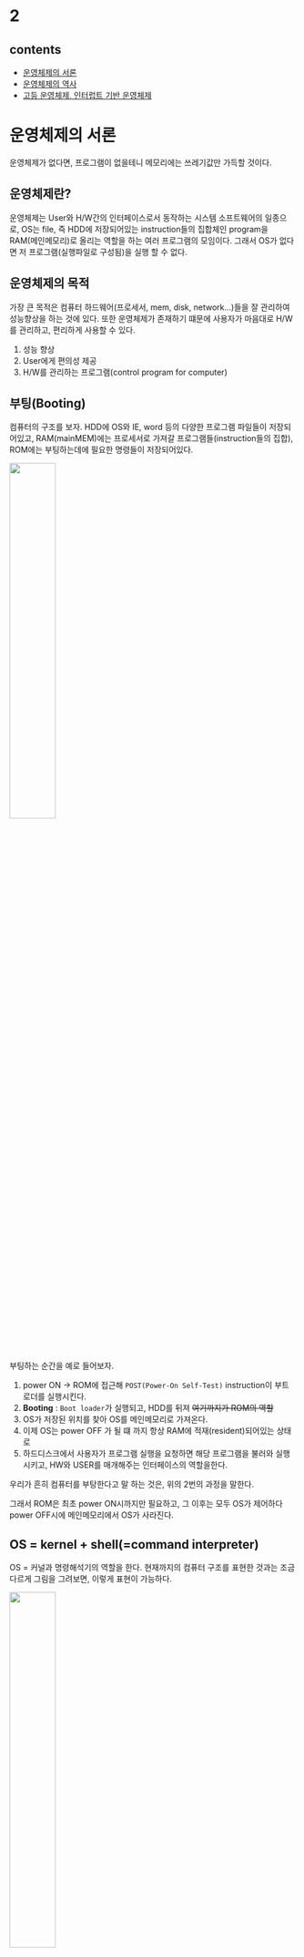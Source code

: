 # 2

## contents

-   [운영체제의 서론](#운영체제의-서론)
-   [운영체제의 역사](#운영체제의-역사)
-   [고등 운영체제, 인터럽트 기반 운영체제](#고등-운영체제,-인터럽트-기반-운영체제)

# 운영체제의 서론

운영체제가 없다면, 프로그램이 없을테니 메모리에는 쓰레기값만 가득할 것이다.

## 운영체제란?

운영체제는 User와 H/W간의 인터페이스로서 동작하는 시스템 소프트웨어의 일종으로,
OS는 file, 즉 HDD에 저장되어있는 instruction들의 집합체인 program을 RAM(메인메모리)로 올리는 역할을 하는 여러 프로그램의 모임이다.
그래서 OS가 없다면 저 프로그램(실행파일로 구성됨)을 실행 할 수 없다.

## 운영체제의 목적

가장 큰 목적은 컴퓨터 하드웨어(프로세서, mem, disk, network...)들을 잘 관리하여 성능향상을 하는 것에 있다. 또한 운영체제가 존재하기 떄문에 사용자가 마음대로 H/W를 관리하고, 편리하게 사용할 수 있다.

1. 성능 향상
2. User에게 편의성 제공
3. H/W를 관리하는 프로그램(control program for computer)

## 부팅(Booting)

컴퓨터의 구조를 보자. HDD에 OS와 IE, word 등의 다양한 프로그램 파일들이 저장되어있고, RAM(mainMEM)에는 프로세서로 가져갈 프로그램들(instruction들의 집합), ROM에는 부팅하는데에 필요한 명령들이 저장되어있다.

<img src = "./img/2_1.jpeg" width="40%">

부팅하는 순간을 예로 들어보자.

1. power ON -> ROM에 접근해 `POST(Power-On Self-Test)` instruction이 부트로더를 실행시킨다.
2. **Booting** : `Boot loader`가 실행되고, HDD를 뒤져 ~~여기까지가 ROM의 역할~~
3. OS가 저장된 위치를 찾아 OS를 메인메모리로 가져온다.
4. 이제 OS는 power OFF 가 될 떄 까지 항상 RAM에 적재(resident)되어있는 상태로
5. 하드디스크에서 사용자가 프로그램 실행을 요청하면 해당 프로그램을 불러와 실행시키고, HW와 USER를 매개해주는 인터페이스의 역할을한다.

우리가 흔히 컴퓨터를 부탕한다고 말 하는 것은, 위의 2번의 과정을 말한다.

그래서 ROM은 최초 power ON시까지만 필요하고, 그 이후는 모두 OS가 제어하다 power OFF시에 메인메모리에서 OS가 사라진다.

## OS = kernel + shell(=command interpreter)

OS = 커널과 명령해석기의 역할을 한다. 현재까지의 컴퓨터 구조를 표현한 것과는 조금 다르게 그림을 그려보면, 이렇게 표현이 가능하다.

<img src = "./img/2_2.jpeg" width="40%">

그래서 OS는 kernal(실제로 cpu, mem등의 hw를 관리하는 부분) + shell(User의 명령 해석(interpreter) -> 실행(execution)해 보여주기) 의 역할을 한다고 볼 수 있다.

-   OS에서 HW를 관리하는 부분: `kernal`
-   OS에서 Application 매개 : `shell == command interpreter`
    -   Text 명령 방식 : ex. Linux $ls, $who ...
    -   Graphic 명령 방식 : ex. Windows ...

그래서 OS에서는 kernal쪽을 위주로 배우게 되고, 각각 OS의 프로세서관리, MEM관리, network관리... 등으로 담당 관리 부분에 대해 심층적으로 배우게된다.

# 운영체제의 역사

## 1. No OS

이전에는 현재의 프로그래밍 환경과 달리 모든 작업을 한꺼번에 처리해야하고, 프로그램 실행 중간에 사용자가 데이터를 입력, 수정이 불가능한 **일괄 작업(처리) 시스템(batch job system)**이었다.

다시말해, operator라는 직업이 직접 물리세계에서 카드리더기를 만들어 -> 천공카드리더가 프로그램 및 데이터 입력 -> 메모리의 User영역에서 compile하여 -> 라인컴퓨터로 출력 하는 시스템이었다는 뜻이다.

☹️ 그래서 너무 번거롭다. 이 compile, link, load과정을 일괄적으로 처리시키자! 하여 고안한 것이 최초의 OS,

## 2. Batch processing system(일괄처리시스템)

이다. 이는 항상 메모리에 resident (상주)하고있다고 하여 **resident monitor**이라고도 한다.

<img src = "./img/2_3.jpeg" width="40%">

이렇게 메모리에 OS program, User program이 들어갈 수 있는 공간들을 하나씩 두는 드디어 OS의 초기 모습이 나타난다. 그리고 하드웨어의 출시에 따라, 이제는 cpu외에도 I/O 장치들이 등장했다. 하지만 이것이 문제가 된다.

☹️
간단한 계산의 경우를 예를 들어보면, cpu와 HDD에 접근을 반복하며 처리를 수백만 번 하다보면 cpu -> I/O(||HDD 등의 hw) -> cpu -> I/O(||HDD 등의 hw) ... 의 무수한 반복이 진행된다. ~~이부분에서는 하드웨어중에서, for문 돈 후 출력을 표현하기 위해 I/O로 표현하였다~~

<img src = "./img/2_4.jpeg" width="40%">

하지만 메모리에 User program이 사용할 수 있는 공간은 한개이기 때문에, I/O가 메모리를 사용하는 동안(일처리하는중..)은 **cpu는 Idle상태(놀고있는 상태)** 가 된다. 기본적으로 I/O가 cpu보다 훨씬 느리므로 크게 성능이 낭비된다.

그래서! **User Program Section을 여러개로 나눠 할당** 하자. 며 나온 것이

## 3. Multi programming system

<img src = "./img/2_5.jpeg" width="40%">

이다. 이 multi programming system의 등장으로 인해 처리해야 할 다양한 문제들이 발생하는데,

-   CPU scheduling  
     : 123, 213을 처리하는 순서가 다름 등의 문제 해결
-   Memory 관리  
     : User program의 위치를 어떻게 둘것인지
-   Exception
-   New Program의 위치
-   Protect(보호)  
     : p1, p2, p3의 영역을 서로 보호하며 다중처리가 이루어져야함

등의 문제가 존재한다. OS에서는 이것들을 처리하는 how? 에 대하여 배우게된다.

<img src = "./img/2_6.jpeg" width="50%">

☹️ 멀티 프로그래밍 시스템 또한 한계가 존재하는데, 컴퓨터의 값은 너무나 비쌌고 모니터나 키보드 등의 I/O장치가 등장함에 따라 하나의 컴퓨터를 n개의 단말기(terminal == I/O만 있는 형태)가 공유하여 사용했다. 그래서 User1이 처리를 하고있다면, User2, 3, ...n 은 기다려야만 했다.

그래서, **컴퓨터 한대를 여러명이 동시처럼 사용할 수 있는 방법은 없을까?** 하여 고안한 것이 바로

## 4. TSS(Time Sharing System) 이다.

<img src = "./img/2_7.jpeg" width="40%">

이는 말 그대로 시간을 공유하여 사용하는 방식으로, 1/100초를 순서대로 user1, user2, ...userN명이 사용할 수 있도록 나눈 것이다. 그래서 user1의 프로세스가 끝나지 않았음에도 불구하고 바로 2로, ,, 이렇게 매우 짧은 시간 1/100초동안 일처리를 하다보면 거의 동시에 일을 하는 것처럼 보인다. 그래서 **대화형 system**이 가능해졌다고도 한다.

이후 user1, user2,, 을 순서대로 놓지 않고, 더 빨리 일처리를 할 수 있는 user의 업무를 먼저 해내자! 하는 **synchronize(동기)**에 대해 배우게된다.

☹️ 하지만 이 n이 너무 커지게 되면, 메모리가 부족하게 되는데, 그에대한 solution으로 HDD를 메모리처럼 사용하는 VM(Virtual Memory)의 개념이 등장하게되었다.

## 그래서 정리해보면,

1. No OS : operator직업이 존재 -> card reader -> compile > ...
2. Batch processing system(일괄처리) : (RAM) resident monitor  
   --- HDD출시! ---
3. Multiprogramming system(다중 프로그래밍)  
   --- 모니터, 키보드(I/O) 출시! (interactive. 대화가 가능해짐)---
4. TSS(Time-Sharing system, 시공유 시스템) : VM, Process간 통신, Synchronization(user1, us2, ... 동기화)

이 네트워크 기반 생태계 이전의 OS 의 역사에 대한 이야기이다.

## 5. 분산 시스템

70년대 후반, 매킨토시, MS-DOS를 비롯한 운영체제와 인터넷(TCP/IP, LAN)등이 보급되면서 컴퓨터를 개인용으로 보급이 가능했다. 그래서 복잡하거나 많은 양의 데이터를 처리하기위한 **메인프레임**이라는 대형 컴퓨터의 성능에 맞먹기위해 값이 싸고 작은 개인용 컴퓨터를 하나로 묶어 작업을 처리했는데, 이 시스템을 **분산 시스템(distributed system)** 이라고 한다.

## 6. client-server system

분산시스템은 시스템에 참여하는 모든 컴퓨터가 같은 지위를 갖기 때문에 고장이나 추가시 작업 분배가 번거로웠다. 그래서 request-response의 개념을 도입하기위해 고안한 시스템이 client-server 시스템이다.

이 구조는 특히나 web system 이 보급되면서 크게 와닿는 시스템구조로, 네트워크를 타고 TCP/IP 프로토콜에 기반하여 web의경우 http.. 등의 통신을 한다.

이 다발적인 req를 처리하는 작업을 **데몬(daemon)** 이 담당하는데, 이 데몬을 가진 컴퓨터를 서버라고 부른다. 데몬의 종류별로 web / FTP / e-mail... 등 용도에 따라 다른 서버가 된다.

## 7. P2P 시스템

네트워크의 발전으로 인해 파일의 크기가 커도 전송이 가능해졌다. 그에 따라 많은 미디어파일(MB s)들은 웹페이지(KB s)보다 용량이 매우 크기 때문에 서버의 부하를 줄일 수 있는 새로운 시스템으로 Peer-to-Peer system을 고안했다.

이는 흔히 알고있는 토렌트와같은 시스템으로, 사용자간 파일전송이 이루어지고 서버는 파일소유자의 검색/사용자 인증 등을 담당하여 서버의 부하가 적다는 것이 큰 장점이다.

## 기타 컴퓨팅 환경

1. **그리드 컴퓨팅(grid computing)**  
   : 하드웨어적인 컴퓨팅 환경의 통합이다. 바로 예를 들어보면, user1이 웹하드에서 파일을 내려받으려고 하면 서버에서 파일을 주는것이 아니라, 해당 파일을 과거에 다운받았던 user2의 컴퓨터에서 데이터를 몰래 빼와 전달한다. 그래서 일부 웹하드 서비스 업체에서는 무료로 이용권을 나누어주면서, 사용자들의 hw를 사용하며 몰래 delivery하곤한다.

2. **클라우드 컴퓨팅**  
   : 하드웨어를 포함한 시스템이 사용자에게 cloud에 가려 사용자에게 보이지 않도록 하는 컴퓨팅환경이라는 뜻으로, 서버관리와 네트워크 관리를 클라우드 서버 제공자가 알아서 해주기 때문에 굉장히 편리하다.

    - **SaaS(Sofrware as a Service)**
      : 사용자가 소프트웨어 기능을 이용한만큼 비용을 지불하는 것이다. 예를들어 google drive, Web Office 365 등의 클라우드 파일 스토리지를 말한다.
    - **IaaS(Infrastructure as a Service)**  
       : 서드파티 업체가 제공하는 자동화되고, 확장 가능한 it인프라를 말한다. 이 인프라에는 스토리지, 호스팅, 컴퓨팅, 네트워킹 등이 포함되며 비용은 사용한 만큼 지급한다. 가장 유명한 것이 aws의 cloud platform 서비스이다.
    - **PaaS(Platform as a Service)**  
       : 기본 IaaS는 물론 개발툴, 기능, 애플리케이션 배포 등을 안전하게 제공하는 것이다. 미들웨어, db관리, 애널리틱스, 운영체제 등이 포함된다. PaaS를 사용하면 개발자는 기반 인프라스트럭처를 프로비저닝(provisioning, 사용자의 요구에 맞게 시스템자원을 할당, 배치, 배포해두었다가 필요시 바로 사용할수있도록 준비해두는 것).
      예를 들어 google App Engine, Oracle Cloud Platform, Heroku 등이 있다.

3. **사물인터넷(IoT)**

## 컴퓨터의 규모별 분류

1980년대 이전에는, 사용자수 N이 얼마나 큰지에 따라 supercomputer > mainframe(000) > mini(00) > micro 로 나누게 되었다.

그러나 그 이후 네트워크를 기반으로 하면서 얼마나 많은 PC가 필요한지에 따라 규모를 구분하게 되었다.
<img src = "./img/2_8.jpeg" width="40%">

supercomputer > server > workstation > PC > handheld(smartphone, notebook) > embeded

으로 구분하곤 한다.

---

# 고등 운영체제, 인터럽트 기반 운영체제

## 고등 운영체제

하나의 작업을 처리하기 위해서, cpu를 여러개를 두어 처리를 한다. 하지만 그 cpu/mem의 구조에 따라 시스템/OS 가 다르다.

1.  다중 프로세서 시스템 (Multiprocessor) : cpu N개, mem 1개

    -   병렬 시스템(parallel) : cpu N개가 병렬
    -   이때 MEM 1개를 cpu N개가 공유하므로 tightly-coupled system이라고도 함
    -   이때의 OS를 multiprocessor OS 라고 함
    -   장점

        -   performance(cpu계산하는데 여러개 있으면 한번에 더 많은 계산가능)
        -   cost : 컴퓨터를 여러대 두는거보다 하나에 프로세서(cpu) 여러개 두는게 더 경제적 ~~고성능하나보다 저성능여러개가더경제적~~
        -   reliability : cpu 하나가 고장나더라도 다른 cpu가 동작할수있어서 신뢰도 ㄱㅊ

2.  분산 시스템 (Distributed)

    -   multi-computer : LAN으로 연결된 (cpu - MEM)\*N개 의 컴퓨터
    -   이때의 각각의 (cpu - MEM)\*N 개가 LAN으로 연결되어있으므로 loosely-coupled system이라고도 함
    -   각각의 (cpu - MEM)은 하나의 일을 나누어서 처리하는 것이므로, 서로간 통신이 가능해야함. 이떄의 OS를 distributed OS 라고 함

3.  실시간 시스템 (Real-time)  
    이는 위 2가지와 목적이 살짝 다르다
    리얼타임 : 어떤 프로그램이 정해진 시간 내에 작업이 끝나야 하는 시스템
    -   시간제약이 주어진 시스템
    -   FA(공장 자동화), 군사, 항공, 우주 등에 사용됨
    -   real-time OS(RTOS) 라고 함

## 인터럽트 기반 시스템

현대의 OS는 인터럽트 기반 시스템이다. 그 순서대로 한번 보자. ~~[20m](http://www.kocw.net/home/search/kemView.do?kemId=978503)~~

1. 부팅
2. 부팅이 끝나면, OS는 MEM에 resident 하며 event를 기다리면서 대기중...
3. event 발생 : ex. 마우스-아이콘 더블클릭
4. H/W 인터럽트(전기신호) 실행
5. 인터럽트 결과 OS내에서 ISR(Interrupt Service Routine)실행 ex. 마우스 인터럽트 서비스 루틴(ex. hwp를 눌렀을경우 OS 내 HDD읽어오는 코드가 hwp HDD에서 찾아옴)
6. ISR(Interrupt Service Routine)종료 후 다시 대기 (하면서 RAM 으로 프로그램 올림)

H/W인터럽트 외에 S/W 인터럽트도 존재한다.

add, lw ... 들이 있지만 int(인터럽트! OS 중지시켜라)하는 명령어도 존재했음. 이 int 명령어같이 외부적으로 멈추게 하는 전기신호가 오지는 않지만, SW로 멈추는 처리를 해둔 것을 S/W 인터럽트라고 말한다.

이 또한 ISR종료 후 다시 User Program으로 돌아간다.

## 인터럽트 기반 운영체제란?

평소에는 OS가 대기상태로 있다가

-   HW인터럽트에 의해 ISR(OS내 Interrupt ServiceRoutine) 코드가 실행
-   SW인터럽트에 의해 ISR 코드 실행
-   내부인터럽트에 의해 ISR실행  
     ex. 5/0 = infinite.. 이 값을 저장할 수 없다. 그래서 이 때 실행이 불가능함. 이러한 사건이 일어나면 내부적으로 인터럽트가 일어났다고 판단하여 OS내에있는 `divide by 0` 코드를 실행시켜 -> 프로그램 종료(등의 exception 처리)시킨다.

ISR가 종료되면 원래의 대기상태 또는 User Program으로 복귀한다.

이처럼 우리가 사용하는 OS는 모두 인터럽트 기반 운영체제이다. User Program과 OS 내의 코드(ISR)가 반복 번갈아가며 memory에서 실행된다.
